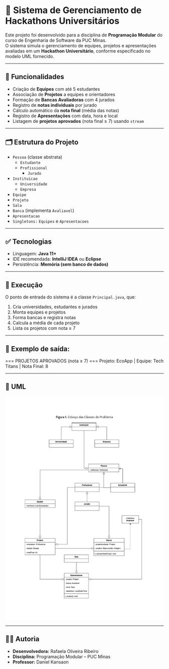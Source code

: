 # 🚀 Sistema de Gerenciamento de Hackathons Universitários

Este projeto foi desenvolvido para a disciplina de **Programação Modular** do curso de Engenharia de Software da PUC Minas.  
O sistema simula o gerenciamento de equipes, projetos e apresentações avaliadas em um **Hackathon Universitário**, conforme especificado no modelo UML fornecido.

---

## 🧩 Funcionalidades

- Criação de **Equipes** com até 5 estudantes  
- Associação de **Projetos** a equipes e orientadores  
- Formação de **Bancas Avaliadoras** com 4 jurados  
- Registro de **notas individuais** por jurado  
- Cálculo automático da **nota final** (média das notas)  
- Registro de **Apresentações** com data, hora e local  
- Listagem de **projetos aprovados** (nota final ≥ 7) usando `stream`

---

## 🗂️ Estrutura do Projeto

- `Pessoa` (classe abstrata)  
  - `Estudante`  
  - `Profissional`  
    - `Jurado`  
- `Instituicao`  
  - `Universidade`  
  - `Empresa`  
- `Equipe`  
- `Projeto`  
- `Sala`  
- `Banca` (implementa `Avaliavel`)  
- `Apresentacao`  
- `Singletons:` `Equipes` e `Apresentacoes`

---

## ✅ Tecnologias

- Linguagem: **Java 11+**  
- IDE recomendada: **IntelliJ IDEA** ou **Eclipse**  
- Persistência: **Memória (sem banco de dados)**

---

## 🧪 Execução

O ponto de entrada do sistema é a classe `Principal.java`, que:

1. Cria universidades, estudantes e jurados  
2. Monta equipes e projetos  
3. Forma bancas e registra notas  
4. Calcula a média de cada projeto  
5. Lista os projetos com nota ≥ 7

---

## 📌 Exemplo de saída:

=== PROJETOS APROVADOS (nota ≥ 7) ===
Projeto: EcoApp | Equipe: Tech Titans | Nota Final: 8

---

## 📄 UML

![Diagrama UML](./hackathon-uml.jpg)

---

## 👩‍💻 Autoria

- **Desenvolvedora:** Rafaela Oliveira Ribeiro  
- **Disciplina:** Programação Modular – PUC Minas  
- **Professor:** Daniel Kansaon
